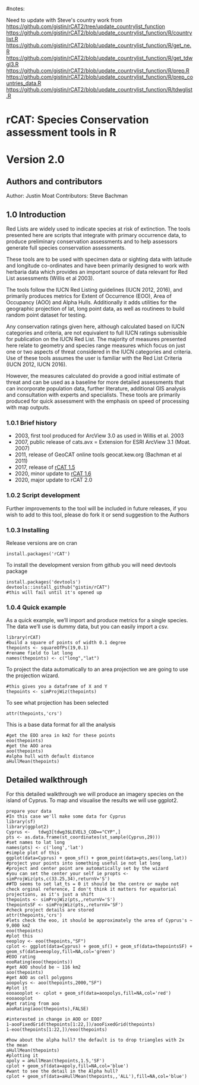 #notes:

Need to update with Steve's country work from https://github.com/gistin/rCAT2/tree/update_countrylist_function https://github.com/gistin/rCAT2/blob/update_countrylist_function/R/countrylist.R https://github.com/gistin/rCAT2/blob/update_countrylist_function/R/get_ne.R https://github.com/gistin/rCAT2/blob/update_countrylist_function/R/get_tdwgl3.R https://github.com/gistin/rCAT2/blob/update_countrylist_function/R/prep.R https://github.com/gistin/rCAT2/blob/update_countrylist_function/R/prep_countries_data.R https://github.com/gistin/rCAT2/blob/update_countrylist_function/R/tdwglist.R


# rCAT: Species Conservation assessment tools in R 
# Version 2.0

## Authors and contributors

Author: Justin Moat
Contributors: Steve Bachman

## 1.0 Introduction

Red Lists are widely used to indicate species at risk of extinction. The tools presented here are scripts that integrate with primary occurrence data, to produce preliminary conservation assessments and to help assessors generate full species conservation assessments.

These tools are to be used with specimen data or sighting data with latitude and longitude co-ordinates and have been primarily designed to work with herbaria data which provides an important source of data relevant for Red List assessments (Willis et al 2003).

The tools follow the IUCN Red Listing guidelines (IUCN 2012, 2016), and primarily produces metrics for Extent of Occurrence (EOO), Area of Occupancy (AOO) and Alpha Hulls. Additionally it adds utilities for the geographic projection of lat, long point data, as well as routinees to build random point dataset for testing.

Any  conservation ratings given here, although calculated based on IUCN categories and criteria, are not equivalent to full IUCN ratings submissible for publication on the IUCN Red List. The majority of measures presented here relate to geometry and species range measures which focus on just one or two aspects of threat considered in the IUCN categories and criteria. Use of these tools assumes the user is familiar with the Red List Criteria (IUCN 2012, IUCN 2016). 

However, the measures calculated do provide a good initial estimate of threat and can be used as a baseline for more detailed assessments that can incorporate population data, further literature, additional GIS analysis and consultation with experts and specialists. 
These tools are primarily produced for quick assessment with the emphasis on speed of processing with map outputs.

### 1.0.1 Brief history

* 2003, first tool produced for ArcView 3.0 as used in Willis et al. 2003 
* 2007, public release of cats.avx = Extension for ESRI ArcView 3.1 (Moat. 2007) 
* 2011, release of GeoCAT online tools geocat.kew.org (Bachman et al 2011) 
* 2017, release of [rCAT 1.5](https://cran.r-project.org/src/contrib/Archive/rCAT/)
* 2020, minor update to [rCAT 1.6](https://cran.r-project.org/web/packages/rCAT/index.html)
* 2020, major update to rCAT 2.0

### 1.0.2	Script development  

Further improvements to the tool will be included in future releases, if you wish to add to this tool, please do fork it or send suggestion to the Authors

### 1.0.3 Installing

Release versions are on cran
```
install.packages('rCAT')

```

To install the development version from github you will need devtools package
```
install.packages('devtools')
devtools::install_github("gistin/rCAT")
#this will fail until it's opened up
```

### 1.0.4 Quick example

As a quick example, we’ll import and produce metrics for a single species. The data we’ll use is dummy data, but you can easily import a csv.

```
library(rCAT)
#build a square of points of width 0.1 degree
thepoints <- squareOfPs(19,0.1)
#rename field to lat long
names(thepoints) <- c("long","lat")
```
To project the data automatically to an area projection we are going to use the projection wizard. 
```
#this gives you a dataframe of X and Y
thepoints <- simProjWiz(thepoints)
```
To see what projection has been selected
```
attr(thepoints,'crs')
```
This is a base data format for all the analysis
```
#get the EOO area in km2 for these points
eoo(thepoints)
#get the AOO area
aoo(thepoints)
#alpha hull with default distance
aHullMean(thepoints)
```
## Detailed walkthrough
For this detailed walkthrough we will produce an imagery species on the island of Cyprus. To map and visualise the results we will use ggplot2.

```
prepare your data
#In this case we'll make some data for Cyprus
library(sf)
library(ggplot2)
Cyprus <-   tdwg3[tdwg3$LEVEL3_COD=="CYP",]
pts <- as.data.frame(st_coordinates(st_sample(Cyprus,29)))
#set names to lat long
names(pts) <- c('long','lat')
#simple plot of this
ggplot(data=Cyprus) + geom_sf() + geom_point(data=pts,aes(long,lat))
#project your points into something useful ie not lat long
#project and center point are automatically set by the wizard
#you can set the center your self ie propts <- simProjWiz(pts,c(33.25,34),returnV='S')
##TD seems to set lat_ts = 0 it should be the centre or maybe not check orginal reference, I don't think it matters for equatorial projections, as it's just a shift
thepoints <- simProjWiz(pts,,returnV='S')
thepointsSF <- simProjWiz(pts,,returnV='SF')
#check project details are stored
attr(thepoints,'crs')
#lets check the eoo, it should be approximately the area of Cyprus's ~ 9,000 km2
eoo(thepoints)
#plot this
eeoploy <- eoo(thepoints,"SF")
cplot <- ggplot(data=Cyprus) + geom_sf() + geom_sf(data=thepointsSF) + geom_sf(data=eeoploy,fill=NA,col='green')
#EOO rating
eooRating(eoo(thepoints))
#get AOO should be ~ 116 km2
aoo(thepoints)
#get AOO as cell polygons
aoopolys <- aoo(thepoints,2000,"SF")
#plot it
eooaooplot <- cplot + geom_sf(data=aoopolys,fill=NA,col='red')
eooaooplot
#get rating from aoo
aooRating(aoo(thepoints),FALSE)

#interested in change in AOO or EOO?
1-aooFixedGrid(thepoints[1:22,])/aooFixedGrid(thepoints)
1-eoo(thepoints[1:22,])/eoo(thepoints)

#how about the alpha hull? the default is to drop triangles with 2x the mean
aHullMean(thepoints)
#plotting it
apoly = aHullMean(thepoints,1.5,'SF')
cplot + geom_sf(data=apoly,fill=NA,col='blue')
#want to see the detail in the Alpha hull?
cplot + geom_sf(data=aHullMean(thepoints,,'ALL'),fill=NA,col='blue')
```

